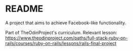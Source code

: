 # README

A project that aims to achieve Facebook-like functionality.


Part of TheOdinProject's curriculum. Relevant lesson: https://www.theodinproject.com/paths/full-stack-ruby-on-rails/courses/ruby-on-rails/lessons/rails-final-project
